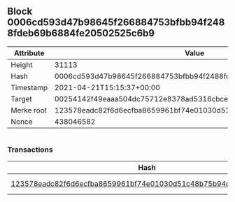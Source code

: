## Block 0006cd593d47b98645f266884753bfbb94f2488fdeb69b6884fe20502525c6b9

Attribute | Value
--- | ---
Height | 31113
Hash | 0006cd593d47b98645f266884753bfbb94f2488fdeb69b6884fe20502525c6b9
Timestamp | 2021-04-21T15:15:37+00:00
Target | 00254142f49eaaa504dc75712e8378ad5316cbcead634704b3734b6271167cc4
Merke root | 123578eadc82f6d6ecfba8659961bf74e01030d51c48b75b94d02c212edffa24
Nonce | 438046582

```

```

### Transactions

Hash | Amount
--- | ---
[123578eadc82f6d6ecfba8659961bf74e01030d51c48b75b94d02c212edffa24](123578eadc82f6d6ecfba8659961bf74e01030d51c48b75b94d02c212edffa24.md) | 10.00000000 SKEPTI 
